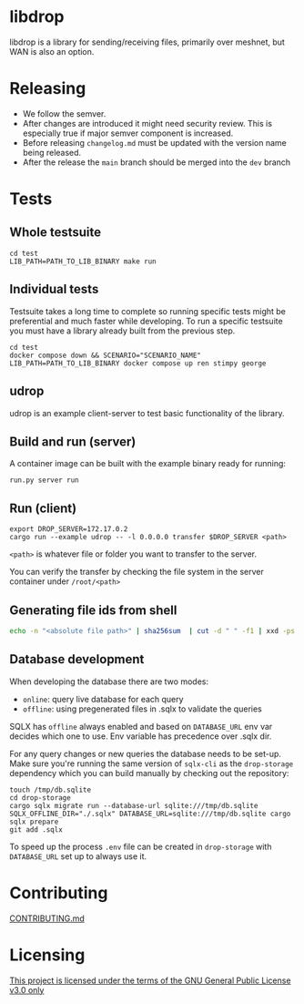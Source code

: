 # libdrop
libdrop is a library for sending/receiving files, primarily over meshnet, but
WAN is also an option.

# Releasing
- We follow the semver.
- After changes are introduced it might need security review. This is especially true if major semver component is increased.
- Before releasing `changelog.md` must be updated with the version name being released.
- After the release the `main` branch should be merged into the `dev` branch

# Tests
## Whole testsuite
```
cd test
LIB_PATH=PATH_TO_LIB_BINARY make run
```

## Individual tests
Testsuite takes a long time to complete so running specific tests might be preferential and much faster while developing. To run a specific testsuite you must have a library already built from the previous step.
```
cd test
docker compose down && SCENARIO="SCENARIO_NAME" LIB_PATH=PATH_TO_LIB_BINARY docker compose up ren stimpy george
```

## udrop

udrop is an example client-server to test basic functionality of the library.

## Build and run (server)
A container image can be built with the example binary ready for running:
```
run.py server run
```

## Run (client)
```
export DROP_SERVER=172.17.0.2
cargo run --example udrop -- -l 0.0.0.0 transfer $DROP_SERVER <path>
```

`<path>` is whatever file or folder you want to transfer to the server.

You can verify the transfer by checking the file system in the server container under `/root/<path>`

## Generating file ids from shell
```bash
echo -n "<absolute file path>" | sha256sum  | cut -d " " -f1 | xxd -ps -r | basenc --base64url | tr -d '='
```
## Database development
When developing the database there are two modes:
- `online`: query live database for each query
- `offline`: using pregenerated files in .sqlx to validate the queries

SQLX has `offline` always enabled and based on `DATABASE_URL` env var decides which one to use. Env variable has precedence over .sqlx dir.

For any query changes or new queries the database needs to be set-up. Make sure you're running the same version of `sqlx-cli` as the `drop-storage` dependency
which you can build manually by checking out the repository:

```
touch /tmp/db.sqlite
cd drop-storage
cargo sqlx migrate run --database-url sqlite:///tmp/db.sqlite
SQLX_OFFLINE_DIR="./.sqlx" DATABASE_URL=sqlite:///tmp/db.sqlite cargo sqlx prepare
git add .sqlx
```
To speed up the process `.env` file can be created in `drop-storage` with `DATABASE_URL` set up to always use it.
# Contributing
[CONTRIBUTING.md](CONTRIBUTING.md)

# Licensing
[This project is licensed under the terms of the GNU General Public License v3.0 only](LICENSE)
